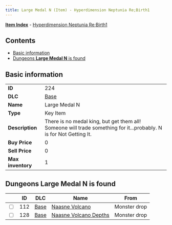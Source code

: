 ```yaml
---
title: Large Medal N (Item) - Hyperdimension Neptunia Re;Birth1
---
```


[**Item Index**](/neptunia/rb1/item/index.html) - [Hyperdimension Neptunia Re;Birth1](/neptunia/rb1)

## Contents

- [Basic information](#basic-information)
- [Dungeons **Large Medal N** is found](#dungeons-large-medal-n-is-found)
## Basic information

|   |   |
| -- | -- |
| **ID** | 224 |
| **DLC** | [Base](/neptunia/rb1/dlc/1-base.html) |
| **Name** | Large Medal N |
| **Type** | Key Item |
| **Description** | There is no medal king, but get them all! Someone will trade something for it...probably. N is for Not Getting It. |
| **Buy Price** | 0 |
| **Sell Price** | 0 |
| **Max inventory** | 1 |


## Dungeons **Large Medal N** is found

|    | ID | DLC | Name | From |
| -- | -- | --- | ---- | ---- |
| <input type="checkbox" id="rb1-dungeon-1-112" class="trackbox" /> | 112 | [Base](/neptunia/rb1/dlc/1-base.html) | [Naasne Volcano](/neptunia/rb1/dungeon/1-112-naasne-volcano.html) | Monster drop |
| <input type="checkbox" id="rb1-dungeon-1-128" class="trackbox" /> | 128 | [Base](/neptunia/rb1/dlc/1-base.html) | [Naasne Volcano Depths](/neptunia/rb1/dungeon/1-128-naasne-volcano-depths.html) | Monster drop |
